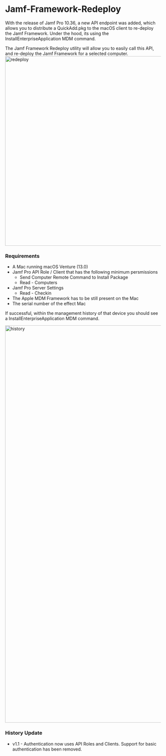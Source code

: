 # Jamf-Framework-Redeploy
With the release of Jamf Pro 10.36, a new API endpoint was added, which allows you to distribute a QuickAdd.pkg to the macOS client to re-deploy the Jamf Framework. Under the hood, its using the InstallEnterpriseApplication MDM command.

The Jamf Framework Redeploy utility will allow you to easily call this API, and re-deploy the Jamf Framework for a selected computer.
<img width="612" alt="redeploy" src="https://github.com/user-attachments/assets/f7f276c0-0242-4c39-bd45-2bc703711e84">

### Requirements

- A Mac running macOS Venture (13.0)
- Jamf Pro API Role / Client that has the following minimum persmissions
  - Send Computer Remote Command to Install Package
  - Read - Computers
- Jamf Pro Server Settings
  - Read - Checkin
- The Apple MDM Framework has to be still present on the Mac
- The serial number of the effect Mac

If successful, within the management history of that device you should see a InstallEnterpriseApplication MDM command.

<img width="1282" alt="history" src="https://user-images.githubusercontent.com/29920386/211600803-88c253bc-0ff1-4ced-a753-c6151ceae58c.png">

### History Update
- v1.1 - Authentication now uses API Roles and Clients. Support for basic authentication has been removed.
